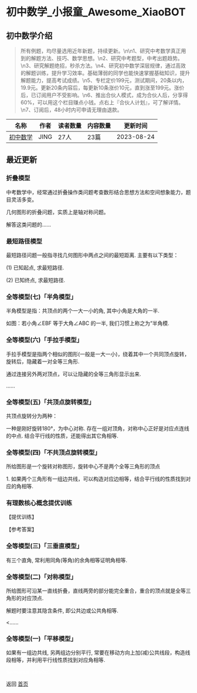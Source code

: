 # 初中数学_小报童_Awesome_XiaoBOT

## 初中数学介绍
> 所有例题，均尽量选用近年新题，持续更新。\n\n1、研究中考数学真正用到的解题方法、技巧、数学思想。\n2、研究中考题型，中考出题趋势。\n3、研究解题绝招，秒杀方法。\n4、研究初中数学深层规律，通过高效的解题训练，提升学习效率。基础薄弱的同学也能快速掌握基础知识，提升解题能力，提高考试成绩。\n5、专栏定价199元，测试期间，20条以内，19.9元。更新20条内容后，每更新10条涨价10元，直到涨至199元。涨价后，已订阅用户不受影响。\n6、推出合伙人模式，成为合伙人后，分享得60%，可以用这个栏目赚点小钱。点右上『合伙人计划』，可了解详情。\n7、订阅后，48小时内可申请无理由退款。  
  


|名称|作者|读者数量|内容数量|更新时间|
|---|---|---|---|---|
|[初中数学](https://xiaobot.net/p/aitp?refer=9c3f1c95-a052-465a-9902-f6d75080262a)|JING|27人|23篇|2023-08-24|

## 最近更新
### 折叠模型

中考数学中，经常通过折叠操作类问题考查数形结合思想方法和空间想象能力，题目灵活多变。

几何图形的折叠问题，实质上是轴对称问题。

解答这类问题的......

### 最短路径模型

最短路径问题一般指寻找几何图形中两点之间的最短距离. 主要有以下类型：

(1) 已知起点, 求最短路径.

(2) 已知终点, 求最短路径.

### 全等模型(七)「半角模型」

半角模型是指：共顶点的两个一大一小的角, 其中小角是大角的一半.

如图：若小角∠EBF 等于大角∠ABC 的一半, 我们习惯上称之为“半角模.

### 全等模型(六)「手拉手模型」

手拉手模型是指两个相似的图形(一般是一大一小)，绕着其中一个共同顶点旋转，旋转后，隐藏着一对全等三角形.

通过连接另外两对顶点，可以让隐藏的全等三角形显示出来.

......

### 全等模型(五)「共顶点旋转模型」

共顶点旋转分为两种：

一种是刚好旋转180°，为中心对称. 存在一组对顶角，对称中心正好是对应点连线的中点. 结合平行线的性质，还能得出其它角相等.

### 全等模型(四)「不共顶点旋转模型」

所给图形是一个旋转对称图形，旋转中心不是两个全等三角形的顶点

1\. 如果两个三角形有一组边共线，可以构造对应边相等，结合平行线的性质找到对应的角相等.

### 有理数核心概念提优训练

【提优训练】

【参考答案】

### 全等模型(三)「三垂直模型」

有三个直角, 常利用同角(等角)的余角相等证明角相等.

### 全等模型(二)「对称模型」

所给图形可沿某一直线折叠，直线两旁的部分能完全重合，重合的顶点就是全等三角形的对应顶点.

解题时要注意其隐含条件, 即公共边或公共角相等.

<......

### 全等模型(一)「平移模型」

如果有一组边共线, 另两组边分别平行, 常要在移动方向上加(减)公共线段，构造线段相等，并利用平行线性质找到对应角相等.


<a href="https://github.com/Reno9527/awesome-xiaobot" style="color: white; text-decoration: none;">awesome-xiaobot</a>

返回 [首页](../README.md)
